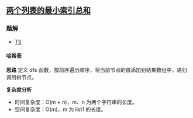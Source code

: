 ## [两个列表的最小索引总和](https://leetcode-cn.com/problems/minimum-index-sum-of-two-lists/)
### 题解
+ [TS](../../ts/640/599.ts)

#### 哈希表
**思路**
定义 dfs 函数，按前序遍历顺序，将当前节点的值添加到结果数组中，递归调用树节点。

**复杂度分析**
+ 时间复杂度：O(m + n)，m、n 为两个字符串的长度。
+ 空间复杂度：O(m)，m 为 list1 的长度。